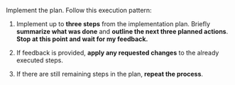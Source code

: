 Implement the plan.
Follow this execution pattern:

1. Implement up to **three steps** from the implementation plan.
   Briefly **summarize what was done** and **outline the next three planned actions**.
   **Stop at this point and wait for my feedback.**

2. If feedback is provided, **apply any requested changes** to the already executed steps.

3. If there are still remaining steps in the plan, **repeat the process**.
